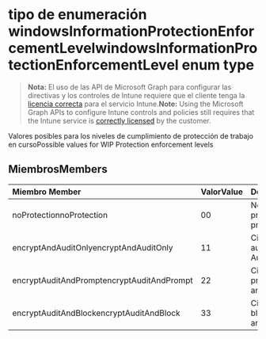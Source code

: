 # <a name="windowsinformationprotectionenforcementlevel-enum-type"></a><span data-ttu-id="2bb7c-101">tipo de enumeración windowsInformationProtectionEnforcementLevel</span><span class="sxs-lookup"><span data-stu-id="2bb7c-101">windowsInformationProtectionEnforcementLevel enum type</span></span>

> <span data-ttu-id="2bb7c-102">**Nota:** El uso de las API de Microsoft Graph para configurar las directivas y los controles de Intune requiere que el cliente tenga la [licencia correcta](https://go.microsoft.com/fwlink/?linkid=839381) para el servicio Intune.</span><span class="sxs-lookup"><span data-stu-id="2bb7c-102">**Note:** Using the Microsoft Graph APIs to configure Intune controls and policies still requires that the Intune service is [correctly licensed](https://go.microsoft.com/fwlink/?linkid=839381) by the customer.</span></span>

<span data-ttu-id="2bb7c-103">Valores posibles para los niveles de cumplimiento de protección de trabajo en curso</span><span class="sxs-lookup"><span data-stu-id="2bb7c-103">Possible values for WIP Protection enforcement levels</span></span>
## <a name="members"></a><span data-ttu-id="2bb7c-104">Miembros</span><span class="sxs-lookup"><span data-stu-id="2bb7c-104">Members</span></span>
|<span data-ttu-id="2bb7c-105">Miembro	</span><span class="sxs-lookup"><span data-stu-id="2bb7c-105">Member</span></span>|<span data-ttu-id="2bb7c-106">Valor</span><span class="sxs-lookup"><span data-stu-id="2bb7c-106">Value</span></span>|<span data-ttu-id="2bb7c-107">Descripción</span><span class="sxs-lookup"><span data-stu-id="2bb7c-107">Description</span></span>|
|:---|:---|:---|
|<span data-ttu-id="2bb7c-108">noProtection</span><span class="sxs-lookup"><span data-stu-id="2bb7c-108">noProtection</span></span>|<span data-ttu-id="2bb7c-109">0</span><span class="sxs-lookup"><span data-stu-id="2bb7c-109">0</span></span>|<span data-ttu-id="2bb7c-110">No cumplimiento de protección de</span><span class="sxs-lookup"><span data-stu-id="2bb7c-110">No protection enforcement</span></span>|
|<span data-ttu-id="2bb7c-111">encryptAndAuditOnly</span><span class="sxs-lookup"><span data-stu-id="2bb7c-111">encryptAndAuditOnly</span></span>|<span data-ttu-id="2bb7c-112">1</span><span class="sxs-lookup"><span data-stu-id="2bb7c-112">1</span></span>|<span data-ttu-id="2bb7c-113">Cifrar y sólo de auditoría</span><span class="sxs-lookup"><span data-stu-id="2bb7c-113">Encrypt and Audit only</span></span>|
|<span data-ttu-id="2bb7c-114">encryptAuditAndPrompt</span><span class="sxs-lookup"><span data-stu-id="2bb7c-114">encryptAuditAndPrompt</span></span>|<span data-ttu-id="2bb7c-115">2</span><span class="sxs-lookup"><span data-stu-id="2bb7c-115">2</span></span>|<span data-ttu-id="2bb7c-116">Cifrar, auditoría y preguntar</span><span class="sxs-lookup"><span data-stu-id="2bb7c-116">Encrypt, Audit and Prompt</span></span>|
|<span data-ttu-id="2bb7c-117">encryptAuditAndBlock</span><span class="sxs-lookup"><span data-stu-id="2bb7c-117">encryptAuditAndBlock</span></span>|<span data-ttu-id="2bb7c-118">3</span><span class="sxs-lookup"><span data-stu-id="2bb7c-118">3</span></span>|<span data-ttu-id="2bb7c-119">Cifrar, auditar y bloquear</span><span class="sxs-lookup"><span data-stu-id="2bb7c-119">Encrypt, Audit and Block</span></span>|



